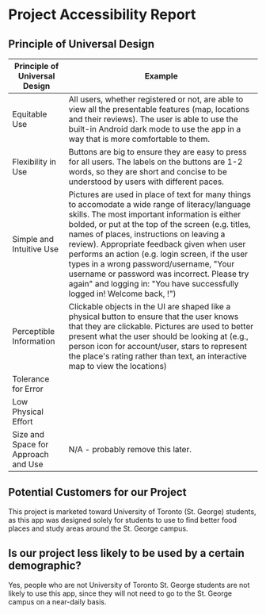 # Project Accessibility Report #

## Principle of Universal Design ##

| Principle of Universal Design | Example |
|-------------------------------|---------|
| Equitable Use                 | All users, whether registered or not, are able to view all the presentable features (map, locations and their reviews). The user is able to use the built-in Android dark mode to use the app in a way that is more comfortable to them.        |
| Flexibility in Use            | Buttons are big to ensure they are easy to press for all users. The labels on the buttons are 1-2 words, so they are short and concise to be understood by users with different paces.  |
| Simple and Intuitive Use      | Pictures are used in place of text for many things to accomodate a wide range of literacy/language skills. The most important information is either bolded, or put at the top of the screen (e.g. titles, names of places, instructions on leaving a review). Appropriate feedback given when user performs an action (e.g. login screen, if the user types in a wrong password/username, "Your username or password was incorrect. Please try again" and logging in: "You have successfully logged in! Welcome back, <user>!") |
| Perceptible Information       | Clickable objects in the UI are shaped like a physical button to ensure that the user knows that they are clickable. Pictures are used to better present what the user should be looking at (e.g., person icon for account/user, stars to represent the place's rating rather than text, an interactive map to view the locations)       |
| Tolerance for Error           |         |
| Low Physical Effort           |         |
| Size and Space for Approach and Use |  N/A - probably remove this later. |

## Potential Customers for our Project ##
This project is marketed toward University of Toronto (St. George) students, as this app was designed solely for students to use to find better food places and study areas around the St. George campus. 

## Is our project less likely to be used by a certain demographic? ##
Yes, people who are not University of Toronto St. George students are not likely to use this app, since they will not need to go to the St. George campus on a near-daily basis.
